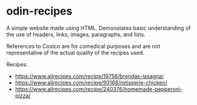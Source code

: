 # odin-recipes
A simple website made using HTML. Demonstates basic understanding of the use of headers, links, images, paragraphs, and lists.

References to Costco are for comedical purposes and are not representative of the actual quality of the recipes used.

Recipes:
  - https://www.allrecipes.com/recipe/19756/brendas-lasagna/
  - https://www.allrecipes.com/recipe/93168/rotisserie-chicken/
  - https://www.allrecipes.com/recipe/240376/homemade-pepperoni-pizza/